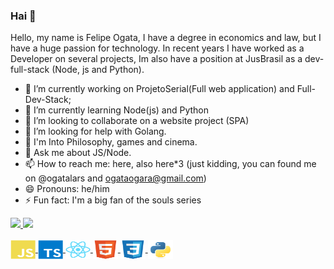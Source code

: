 ### Hai 👋

Hello, my name is Felipe Ogata, I have a degree in economics and law, but I have a huge passion for technology. In recent years I have worked as a Developer on several projects, Im also have a position at JusBrasil as a dev-full-stack (Node, js and Python).

- 🔭 I’m currently working on ProjetoSerial(Full web application) and Full-Dev-Stack; 
- 🌱 I’m currently learning Node(js) and Python
- 👯 I’m looking to collaborate on a website project (SPA)
- 🤔 I’m looking for help with Golang. 
- 💬 I'm Into Philosophy, games and cinema.
- 💬 Ask me about JS/Node.
- 📫 How to reach me: here, also here*3 (just kidding, you can found me on @ogatalars and ogataogara@gmail.com)
- 😄 Pronouns: he/him
- ⚡ Fun fact: I'm a big fan of the souls series


<div align="left">
  <a href="https://github.com/wolflars">
  <img height="180em" src="https://github-readme-stats.vercel.app/api?username=wolflars&show_icons=true&theme=dracula&include_all_commits=true&count_private=true"/>
  <img height="180em" src="https://github-readme-stats.vercel.app/api/top-langs/?username=wolflars&layout=compact&langs_count=7&theme=dracula"/>
</div>
<div style="display: inline_block"><br>
  <img align="center" alt="wolflars-Js" height="30" width="40" src="https://raw.githubusercontent.com/devicons/devicon/master/icons/javascript/javascript-plain.svg">
  <img align="center" alt="wolflars-Ts" height="30" width="40" src="https://raw.githubusercontent.com/devicons/devicon/master/icons/typescript/typescript-plain.svg">
  <img align="center" alt="wolflars-React" height="30" width="40" src="https://raw.githubusercontent.com/devicons/devicon/master/icons/react/react-original.svg">
  <img align="center" alt="wolflars-HTML" height="30" width="40" src="https://raw.githubusercontent.com/devicons/devicon/master/icons/html5/html5-original.svg">
  <img align="center" alt="wolflars-CSS" height="30" width="40" src="https://raw.githubusercontent.com/devicons/devicon/master/icons/css3/css3-original.svg">
  <img align="center" alt="wolflars-Python" height="30" width="40" src="https://raw.githubusercontent.com/devicons/devicon/master/icons/python/python-original.svg">
  
 
</div>
  
